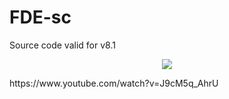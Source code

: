 # FDE-sc
Source code valid for v8.1
<p align="center"><img src="https://raw.githubusercontent.com/feravolt/FDE-sc/master/hello.jpg"></p>
<p>https://www.youtube.com/watch?v=J9cM5q_AhrU</p>
